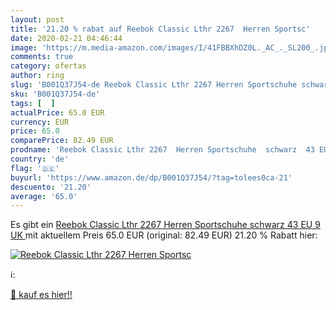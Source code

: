 ```yaml
---
layout: post
title: '21.20 % rabat auf Reebok Classic Lthr 2267  Herren Sportsc'
date: 2020-02-21 04:46:44
image: 'https://m.media-amazon.com/images/I/41FBBXhDZ0L._AC_._SL200_.jpg'
comments: true
category: ofertas
author: ring
slug: 'B001Q37J54-de Reebok Classic Lthr 2267 Herren Sportschuhe schwarz 43 EU...'
sku: 'B001Q37J54-de'
tags: [  ]
actualPrice: 65.0 EUR
currency: EUR
price: 65.0
comparePrice: 82.49 EUR
prodname: 'Reebok Classic Lthr 2267  Herren Sportschuhe  schwarz  43 EU  9 UK '
country: 'de'
flag: '🇩🇪'
buyurl: 'https://www.amazon.de/dp/B001Q37J54/?tag=tolees0ca-21'
descuento: '21.20'
average: '65.0'
---
```


Es gibt ein [Reebok Classic Lthr 2267  Herren Sportschuhe  schwarz  43 EU  9 UK ](https://www.amazon.de/dp/B001Q37J54/?tag=tolees0ca-21) mit aktuellem Preis 65.0 EUR (original: 82.49 EUR) 21.20 % Rabatt hier:

[![Reebok Classic Lthr 2267  Herren Sportsc](https://m.media-amazon.com/images/I/41FBBXhDZ0L._AC_._SL200_.jpg)](https://www.amazon.de/dp/B001Q37J54/?tag=tolees0ca-21)

ℹ️:


[🛒 kauf es hier!!](https://www.amazon.de/dp/B001Q37J54/?tag=tolees0ca-21)
